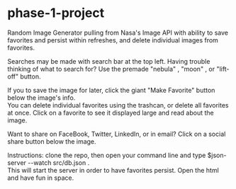 # phase-1-project

Random Image Generator pulling from Nasa's Image API with ability to save favorites and persist within refreshes, and delete individual images from favorites.

Searches may be made with search bar at the top left.  Having trouble thinking of what to search for?  Use the premade "nebula" , "moon" , or "lift-off" button. 

If you to save the image for later, click the giant "Make Favorite" button below the image's info.  
You can delete individual favorites using the trashcan, or delete all favorites at once.
Click on a favorite to see it displayed large and read about the image.  

Want to share on FaceBook, Twitter, LinkedIn, or in email?  Click on a social share button below the image.   


Instructions:  clone the repo, then open your command line and type $json-server --watch src/db.json .  
This will start the server in order to have favorites persist.  Open the html and have fun in space.  
